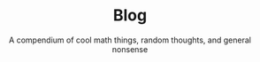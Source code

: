 ---
layout: blog
title: Blog
tagline: \"Words, words, words\"
subtitle: A compendium of cool math things, random thoughts, and general nonsense
permalink: /blog/
---